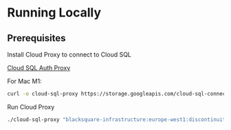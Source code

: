 # Running Locally

## Prerequisites

Install Cloud Proxy to connect to Cloud SQL

[Cloud SQL Auth Proxy](https://cloud.google.com/sql/docs/mysql/sql-proxy)

For Mac M1:

```bash
curl -o cloud-sql-proxy https://storage.googleapis.com/cloud-sql-connectors/cloud-sql-proxy/v2.6.1/cloud-sql-proxy.darwin.arm64

```

Run Cloud Proxy

```bash
./cloud-sql-proxy "blacksquare-infrastructure:europe-west1:discontinuity-api-db?port=5432"
```
